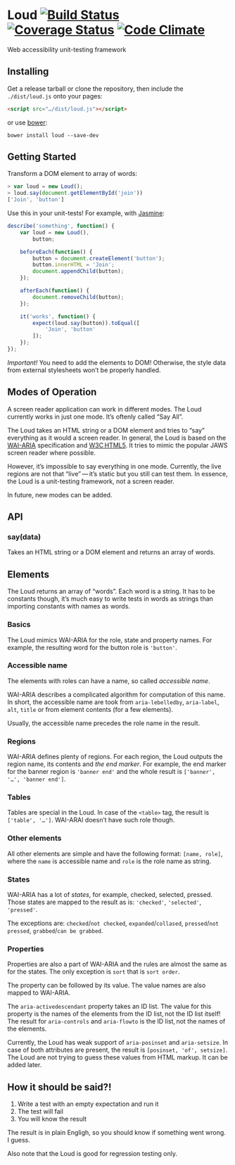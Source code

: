 # Loud [![Build Status](https://travis-ci.org/ruslansagitov/loud.svg?branch=master)](https://travis-ci.org/ruslansagitov/loud) [![Coverage Status](https://coveralls.io/repos/ruslansagitov/loud/badge.png?branch=master)](https://coveralls.io/r/ruslansagitov/loud?branch=master) [![Code Climate](https://codeclimate.com/github/ruslansagitov/loud.png)](https://codeclimate.com/github/ruslansagitov/loud)

Web accessibility unit-testing framework

## Installing

Get a release tarball or clone the repository, then include the
`./dist/loud.js` onto your pages:

```html
<script src="…/dist/loud.js"></script>
```

or use [bower][]:

```
bower install loud --save-dev
```

## Getting Started

Transform a DOM element to array of words:

```javascript
> var loud = new Loud();
> loud.say(document.getElementById('join'))
['Join', 'button']
```

Use this in your unit-tests! For example, with [Jasmine][]:

```javascript
describe('something', function() {
    var loud = new Loud(),
        button;

    beforeEach(function() {
        button = document.createElement('button');
        button.innerHTML = 'Join';
        document.appendChild(button);
    });

    afterEach(function() {
        document.removeChild(button);
    });

    it('works', function() {
        expect(loud.say(button)).toEqual([
            'Join', 'button'
        ]);
    });
});
```

_Important!_ You need to add the elements to DOM! Otherwise,
the style data from external stylesheets won’t be properly handled.

## Modes of Operation

A screen reader application can work in different modes. The Loud
currently works in just one mode. It’s oftenly called “Say All”.

The Loud takes an HTML string or a DOM element and tries to “say”
everything as it would a screen reader. In general, the Loud is based on
the [WAI-ARIA][] specification and [W3C HTML5][]. It tries to mimic the
popular JAWS screen reader where possible.

However, it’s impossible to say everything in one mode. Currently, the
live regions are not that “live” — it’s static but you still can test
them. In essence, the Loud is a unit-testing framework, not a screen
reader.

In future, new modes can be added.

## API

### say(data)

Takes an HTML string or a DOM element and returns an array of words.

## Elements

The Loud returns an array of “words”. Each word is a string. It has to
be constants though, it’s much easy to write tests in words as strings
than importing constants with names as words.

### Basics

The Loud mimics WAI-ARIA for the role, state and property names. For
example, the resulting word for the button role is `'button'`.

### Accessible name

The elements with roles can have a name, so called _accessible name_.

WAI-ARIA describes a complicated algorithm for computation of this name.
In short, the accessible name are took from `aria-lebelledby`,
`aria-label`, `alt`, `title` or from element contents (for a few
elements).

Usually, the accessible name precedes the role name in the result.

### Regions

WAI-ARIA defines plenty of regions. For each region, the Loud outputs
the region name, its contents and _the end marker_. For example, the end
marker for the banner region is `'banner end'` and the whole result is
`['banner', '…', 'banner end']`.

### Tables

Tables are special in the Loud. In case of the `<table>` tag, the result
is `['table', '…']`. WAI-ARAI doesn’t have such role though.

### Other elements

All other elements are simple and have the following format: `[name,
role]`, where the `name` is accessible name and `role` is
the role name as string.

### States

WAI-ARIA has a lot of _states_, for example, checked, selected, pressed.
Those states are mapped to the result as is: `'checked'`, `'selected'`,
`'pressed'`.

The exceptions are: `checked`/`not checked`, `expanded`/`collased`,
`pressed`/`not pressed`, `grabbed`/`can be grabbed`.

### Properties

Properties are also a part of WAI-ARIA and the rules are almost the same
as for the states. The only exception is `sort` that is `sort order`.

The property can be followed by its value. The value names are also
mapped to WAI-ARIA.

The `aria-activedescendant` property takes an ID list. The value for
this property is the names of the elements from the ID list, not the ID
list itself! The result for `aria-controls` and `aria-flowto` is the ID
list, not the names of the elements.

Currently, the Loud has weak support of `aria-posinset` and
`aria-setsize`. In case of both attributes are present, the result is
`[posinset, 'of', setsize]`. The Loud are not trying to guess these
values from HTML markup. It can be added later.

## How it should be said?!

 1. Write a test with an empty expectation and run it
 2. The test will fail
 3. You will know the result

The result is in plain Engligh, so you should know if something went
wrong. I guess.

Also note that the Loud is good for regression testing only.

 [bower]: <https://github.com/bower/bower> "Bower — A package manager for the web"
 [Jasmine]: <http://jasmine.github.io/> "Jasmine — Behavior-Driven JavaScript"
 [WAI-ARIA]: <http://www.w3.org/TR/wai-aria/> "WAI-ARIA — Accessible Rich Internet Applications"
 [W3C HTML5]: <http://www.w3.org/TR/html/> "HTML5"
